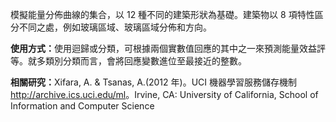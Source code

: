 模擬能量分佈曲線的集合，以 12 種不同的建築形狀為基礎。建築物以 8 項特性區分不同之處，例如玻璃區域、玻璃區域分佈和方向。<p> </p><b>使用方式：</b>使用迴歸或分類，可根據兩個實數值回應的其中之一來預測能量效益評等。就多類別分類而言，會將回應變數進位至最接近的整數。<p> </p><b>相關研究：</b>Xifara, A. & Tsanas, A.(2012 年)。UCI 機器學習服務儲存機制 <a href="http://archive.ics.uci.edu/ml">http://archive.ics.uci.edu/ml</a>。Irvine, CA: University of California, School of Information and Computer Science

<!---HONumber=58-->